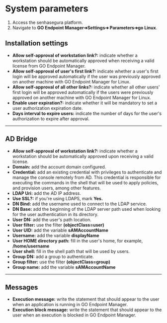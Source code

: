 # System parameters

1. Access the senhasegura platform.
2. Navigate to **GO Endpoint Manager➔Settings➔ Parameters➔go Linux**. 

## Installation settings
* **Allow self-approval of workstation link?:** indicate whether a workstation should be automatically approved when receiving a valid license from GO Endpoint Manager.
* **Allow self-approval of user's first link?:** indicate whether a user's first login will be approved automatically if the user was previously approved on another machine with GO Endpoint Manager for Linux.
* **Allow self-approval of all other links?:** indicate whether all other users' first login will be approved automatically if the users were previously approved on another machine with GO Endpoint Manager for Linux.
* **Enable user expiration?:** indicate whether it will be mandatory to set a user authorization expiration date.
* **Days interval to expire users:** indicate the number of days for the user's authorization to expire after approval. 

* * *

## AD Bridge
* **Allow self-approval of workstation link?:** indicate whether a workstation should be automatically approved upon receiving a valid license.
* **Domain:** add the account domain configured.
* **Credential:** add an existing credential with privileges to authenticate and manage the console remotely from AD. This credential is responsible for executing the commands in the shell that will be used to apply policies, and provision users, among other features.
* **LDAP Uri:** add the AD IP address.
* **Use SSL?:** if you're using LDAPS, mark **Yes.**
* **DN Bind:** add the username used to connect to the LDAP service.
* **DN Base:** add the beginning of the LDAP server path used when looking for the user authentication in its directory.
* **User DN:** add the user's path location.
* **User filter:** use the filter **(objectClass=user)**
* **User UID:** add the variable **sAMAccountName**
* **Username:** add the variable **displayName**
* **User HOME directory path:** fill in the user's home, for example, **/home/username**
* **User shell:** fill in the shell path that will be used by users.
* **Group DN:** add a group to authenticate.
* **Group filter:** use the filter **(objectClass=group)**
* **Group name:** add the variable **sAMAccountName**

* * *

## Messages
* **Execution message:** write the statement that should appear to the user when an application is running in GO Endpoint Manager.
* **Execution block message:** write the statement that should appear to the user when an execution is blocked in GO Endpoint Manager.